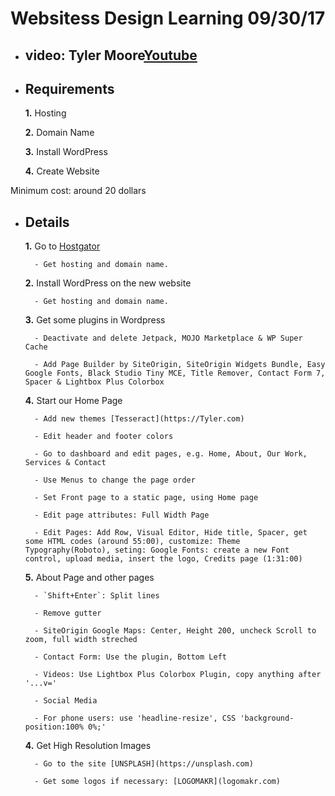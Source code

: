 # Websitess Design Learning 09/30/17

- ## video: Tyler Moore<a href="https://www.youtube.com/watch?v=sd0grLQ4voU" target="_blank">Youtube</a>

- ## Requirements

    **1.** Hosting

    **2.** Domain Name

    **3.** Install WordPress

    **4.** Create Website

Minimum cost: around 20 dollars

- ## Details

    **1.** Go to [Hostgator](www.hostator.com)

        - Get hosting and domain name.

    **2.** Install WordPress on the new website

        - Get hosting and domain name.

    **3.** Get some plugins in Wordpress

        - Deactivate and delete Jetpack, MOJO Marketplace & WP Super Cache

        - Add Page Builder by SiteOrigin, SiteOrigin Widgets Bundle, Easy Google Fonts, Black Studio Tiny MCE, Title Remover, Contact Form 7, Spacer & Lightbox Plus Colorbox

    **4.** Start our Home Page

        - Add new themes [Tesseract](https://Tyler.com)

        - Edit header and footer colors

        - Go to dashboard and edit pages, e.g. Home, About, Our Work, Services & Contact

        - Use Menus to change the page order

        - Set Front page to a static page, using Home page

        - Edit page attributes: Full Width Page

        - Edit Pages: Add Row, Visual Editor, Hide title, Spacer, get some HTML codes (around 55:00), customize: Theme Typography(Roboto), seting: Google Fonts: create a new Font control, upload media, insert the logo, Credits page (1:31:00)

    **5.** About Page and other pages

        - `Shift+Enter`: Split lines

        - Remove gutter

        - SiteOrigin Google Maps: Center, Height 200, uncheck Scroll to zoom, full width streched

        - Contact Form: Use the plugin, Bottom Left

        - Videos: Use Lightbox Plus Colorbox Plugin, copy anything after '...v='

        - Social Media

        - For phone users: use 'headline-resize', CSS 'background-position:100% 0%;'

    **4.** Get High Resolution Images

        - Go to the site [UNSPLASH](https://unsplash.com)

        - Get some logos if necessary: [LOGOMAKR](logomakr.com)
